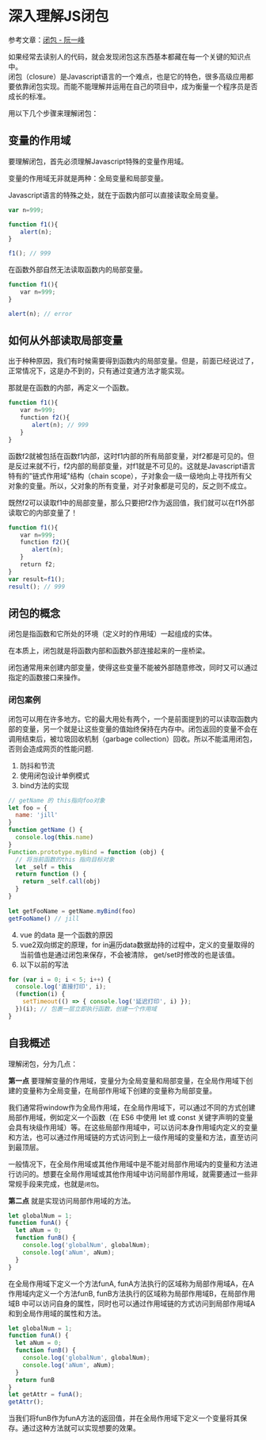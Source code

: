 # 深入理解JS闭包

参考文章：[闭包 - 阮一峰](https://www.ruanyifeng.com/blog/2009/08/learning_javascript_closures.html)

如果经常去读别人的代码，就会发现闭包这东西基本都藏在每一个关键的知识点中。<br>
闭包（closure）是Javascript语言的一个难点，也是它的特色，很多高级应用都要依靠闭包实现。而能不能理解并运用在自己的项目中，成为衡量一个程序员是否成长的标准。


<!-- 简单来说，就是在一个函数内部声明的变量或函数可以被外部访问。 -->

用以下几个步骤来理解闭包：

## 变量的作用域

要理解闭包，首先必须理解Javascript特殊的变量作用域。

变量的作用域无非就是两种：全局变量和局部变量。

Javascript语言的特殊之处，就在于函数内部可以直接读取全局变量。

```js
var n=999;

function f1(){
　　alert(n);
}

f1(); // 999
```
在函数外部自然无法读取函数内的局部变量。

```js
function f1(){
　　var n=999;
}

alert(n); // error
```

## 如何从外部读取局部变量

出于种种原因，我们有时候需要得到函数内的局部变量。但是，前面已经说过了，正常情况下，这是办不到的，只有通过变通方法才能实现。

那就是在函数的内部，再定义一个函数。
```js
function f1(){
　　var n=999;
　　function f2(){
　　　　alert(n); // 999
　　}
}
```
函数f2就被包括在函数f1内部，这时f1内部的所有局部变量，对f2都是可见的。但是反过来就不行，f2内部的局部变量，对f1就是不可见的。这就是Javascript语言特有的"链式作用域"结构（chain scope），子对象会一级一级地向上寻找所有父对象的变量。所以，父对象的所有变量，对子对象都是可见的，反之则不成立。

既然f2可以读取f1中的局部变量，那么只要把f2作为返回值，我们就可以在f1外部读取它的内部变量了！

```js
function f1(){
　　var n=999;
　　function f2(){
　　　　alert(n);
　　}
　　return f2;
}
var result=f1();
result(); // 999
```

## 闭包的概念
闭包是指函数和它所处的环境（定义时的作用域）一起组成的实体。

在本质上，闭包就是将函数内部和函数外部连接起来的一座桥梁。

闭包通常用来创建内部变量，使得这些变量不能被外部随意修改，同时又可以通过指定的函数接口来操作。



<!-- 
JavaScript 中的函数都有一个内部属性 [[Scope]]，用于存储这个函数所在的作用域链。当函数执行完毕后，其内部声明的变量仍然存在，只是无法被外部访问到，因为作用域链已经销毁了。如果要让函数内部变量持久化，我们就需要使用闭包。

使用闭包的方法是在一个函数内部再返回一个函数，这样就可以将内部变量保存下来了。如下例子：
```javascript
function add(x) {
  return function(y) {
    console.log(x+y);
  }
}

const add5 = add(5); // 接收一个参数x，并返回一个新函数
add5(3); // 在新函数中传递参数y
```
闭包可以帮助我们将函数相关的变量隐藏起来，避免变量被外部篡改，并且可以让我们在一定程度上模拟面向对象编程中的私有成员和方法。但是需要注意，当闭包引用的变量发生变化时，会影响到整个应用程序的执行效率和内存消耗，所以在使用闭包时应该谨慎权衡利弊。

### 变量的作用域
在一个作用域中使用了另一个作用域的变量，这是我对闭包最简单的一个表述。<br>
而在这当中最重要的就是`作用域`这个知识点。

变量的作用域无非就是两种：全局变量和局部变量。
```javascript

var cool = '全局变量'

function func() {
  var instr = '局部变量‘
  outstr = '全局变量' // 实际上声明了一个全局变量
}

```

### 在外部读取局部变量

```javascript
function f1(){
  var n = 999;

  return function() {
    alert(n)
  }
}

var result = f1()
result() // 999
```

通过以上的方法，在函数f1内定义一个子函数，子函数中引用函数内部的局部变量n，最后再将这个子函数返回。<br>
因为只有函数内部的子函数才能读取局部变量，因此可以把闭包简单理解成"定义在一个函数内部的函数"。在本质上，闭包就是将函数内部和函数外部连接起来的一座桥梁。 -->

### 闭包案例

闭包可以用在许多地方。它的最大用处有两个，一个是前面提到的可以读取函数内部的变量，另一个就是让这些变量的值始终保持在内存中。闭包返回的变量不会在调用结束后，被垃圾回收机制（garbage collection）回收。所以不能滥用闭包，否则会造成网页的性能问题.

1. 防抖和节流
2. 使用闭包设计单例模式
3. bind方法的实现
```js
// getName 的 this指向foo对象
let foo = {
  name: 'jill'
}
function getName () {
  console.log(this.name)
}
Function.prototype.myBind = function (obj) {
  // 将当前函数的this 指向目标对象
  let _self = this
  return function () {
    return _self.call(obj)
  }
}
 
let getFooName = getName.myBind(foo)
getFooName() // jill
```
4. vue 的data 是一个函数的原因
5. vue2双向绑定的原理，for in遍历data数据劫持的过程中，定义的变量取得的当前值也是通过闭包来保存，不会被清除， get/set时修改的也是该值。
6. 以下以前的写法
```javascript
for (var i = 0; i < 5; i++) {
  console.log('直接打印', i);
  (function(i) {
    setTimeout(() => { console.log('延迟打印', i) });
  })(i); // 包裹一层立即执行函数，创建一个作用域
}
```

## 自我概述

理解闭包，分为几点：

**第一点** 要理解变量的作用域，变量分为全局变量和局部变量，在全局作用域下创建的变量称为全局变量，在局部作用域下创建的变量称为局部变量。

我们通常将window作为全局作用域，在全局作用域下，可以通过不同的方式创建局部作用域，例如定义一个函数（在 ES6 中使用 let 或 const 关键字声明的变量会具有块级作用域）等。在这些局部作用域中，可以访问本身作用域内定义的变量和方法，也可以通过作用域链的方式访问到上一级作用域的变量和方法，直至访问到最顶层。

一般情况下，在全局作用域或其他作用域中是不能对局部作用域内的变量和方法进行访问的。想要在全局作用域或其他作用域中访问局部作用域，就需要通过一些非常规手段来完成，也就是`闭包`。

**第二点** 就是实现访问局部作用域的方法。

```js
let globalNum = 1;
function funA() {
  let aNum = 0;
  function funB() {
    console.log('globalNum', globalNum);
    console.log('aNum', aNum);
  }
}
```

在全局作用域下定义一个方法funA, funA方法执行的区域称为局部作用域A，在A作用域内定义一个方法funB, funB方法执行的区域称为局部作用域B，在局部作用域B 中可以访问自身的属性，同时也可以通过作用域链的方式访问到局部作用域A和到全局作用域的属性和方法。


```js
let globalNum = 1;
function funA() {
  let aNum = 0;
  function funB() {
    console.log('globalNum', globalNum);
    console.log('aNum', aNum);
  }
  return funB
}
let getAttr = funA();
getAttr();
```

当我们将funB作为funA方法的返回值，并在全局作用域下定义一个变量将其保存。通过这种方法就可以实现想要的效果。

